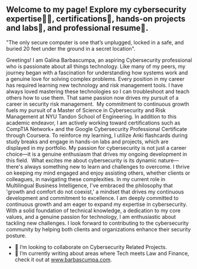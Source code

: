 ## Welcome to my page! Explore my cybersecurity expertise👩‍💻, certifications📃, hands-on projects and labs🔬, and professional resume📜. 

"The only secure computer is one that’s unplugged, locked in a safe, and buried 20 feet under the ground in a secret location".

Greetings! I am Galina Barbascumpa, an aspiring Cybersecurity professional who is passionate about all things technology. Like many of my peers, my journey began with a fascination for understanding how systems work and a genuine love for solving complex problems. Every position in my career has required learning new technology and risk management tools. I have always loved mastering these technologies so I can troubleshoot and teach others how to use them. That same passion now drives my pursuit of a career in security risk management. 
My commitment to continuous growth fuels my pursuit of a Master of Science in Cybersecurity and Risk Management at NYU Tandon School of Engineering. In addition to this academic endeavor, I am actively working toward certifications such as CompTIA Network+ and the Google Cybersecurity Professional Certificate through Coursera. To reinforce my learning, I utilize Anki flashcards during study breaks and engage in hands-on labs and projects, which are displayed in my portfolio. My passion for cybersecurity is not just a career choice—it is a genuine enthusiasm that drives my ongoing development in this field. 
What excites me about cybersecurity is its dynamic nature—there's always something new to learn and challenges to overcome. I thrive on keeping my mind engaged and enjoy assisting others, whether clients or colleagues, in navigating these complexities. In my current role in Multilingual Business Intelligence, I've embraced the philosophy that 'growth and comfort do not coexist,' a mindset that drives my continuous development and commitment to excellence.
I am deeply committed to continuous growth and am eager to expand my expertise in cybersecurity. With a solid foundation of technical knowledge, a dedication to my core values, and a genuine passion for technology, I am enthusiastic about tackling new challenges. I look forward to contributing to the cybersecurity community by helping both clients and organizations enhance their security posture.
- 👯 I’m looking to collaborate on Cybersecurity Related Projects. 
- 🔭 I’m currently writing about areas where Tech meets Law and Finance, check it out at www.barbascumpa.com. 

<!--
**GBarbascumpa/GBarbascumpa** is a ✨ _special_ ✨ repository because its `README.md` (this file) appears on your GitHub profile.

Here are some ideas to get you started:

- 🔭 I’m currently working on ...
- 🌱 I’m currently learning ...
- 👯 I’m looking to collaborate on ...
- 🤔 I’m looking for help with ...
- 💬 Ask me about ...
- 📫 How to reach me: ...
- 😄 Pronouns: ...
- ⚡ Fun fact: ...
-->
